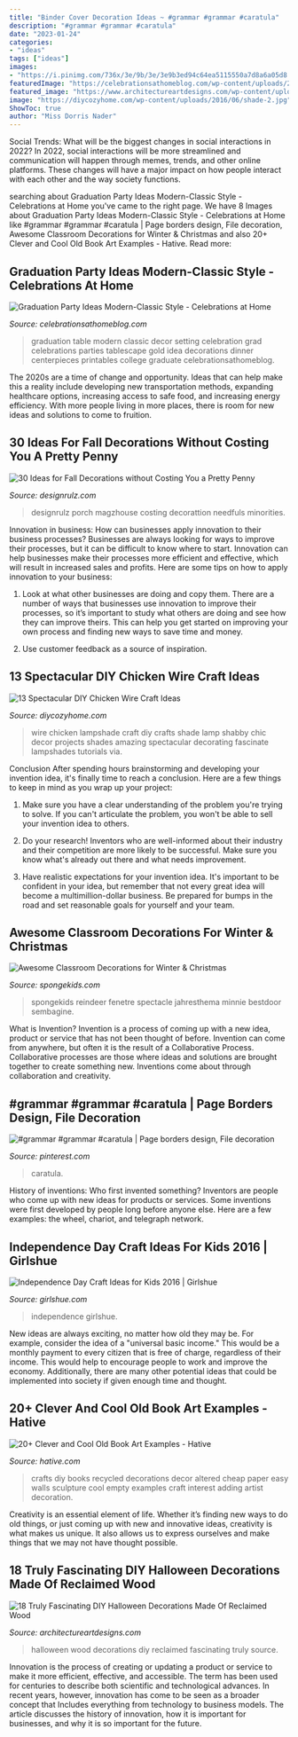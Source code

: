```yaml
---
title: "Binder Cover Decoration Ideas ~ #grammar #grammar #caratula"
description: "#grammar #grammar #caratula"
date: "2023-01-24"
categories:
- "ideas"
tags: ["ideas"]
images:
- "https://i.pinimg.com/736x/3e/9b/3e/3e9b3ed94c64ea5115550a7d8a6a05d8.jpg"
featuredImage: "https://celebrationsathomeblog.com/wp-content/uploads/2014/03/graduation-party-tablescape.jpg"
featured_image: "https://www.architectureartdesigns.com/wp-content/uploads/2016/09/5-8.jpg"
image: "https://diycozyhome.com/wp-content/uploads/2016/06/shade-2.jpg"
ShowToc: true
author: "Miss Dorris Nader"
---
```



Social Trends: What will be the biggest changes in social interactions in 2022?
In 2022, social interactions will be more streamlined and communication will happen through memes, trends, and other online platforms. These changes will have a major impact on how people interact with each other and the way society functions.

	

		
searching about Graduation Party Ideas Modern-Classic Style - Celebrations at Home you've came to the right page. We have 8 Images about Graduation Party Ideas Modern-Classic Style - Celebrations at Home like #grammar #grammar #caratula | Page borders design, File decoration, Awesome Classroom Decorations for Winter &amp; Christmas and also 20+ Clever and Cool Old Book Art Examples - Hative. Read more:
		
    
## Graduation Party Ideas Modern-Classic Style - Celebrations At Home

<img loading=lazy src="https://celebrationsathomeblog.com/wp-content/uploads/2014/03/graduation-party-tablescape.jpg" onerror="this.onerror=null;this.src='https://tse4.mm.bing.net/th?id=OIP.HjmufOgKCtRI--T0omSMgwHaKc&amp;pid=15.1';" alt="Graduation Party Ideas Modern-Classic Style - Celebrations at Home">

_Source: celebrationsathomeblog.com_

>graduation table modern classic decor setting celebration grad celebrations parties tablescape gold idea decorations dinner centerpieces printables college graduate celebrationsathomeblog. 

	

The 2020s are a time of change and opportunity. Ideas that can help make this a reality include developing new transportation methods, expanding healthcare options, increasing access to safe food, and increasing energy efficiency. With more people living in more places, there is room for new ideas and solutions to come to fruition.

    
## 30 Ideas For Fall Decorations Without Costing You A Pretty Penny

<img loading=lazy src="https://cdn.designrulz.com/wp-content/uploads/2016/10/fall-decorattion-designrulz-21.jpg" onerror="this.onerror=null;this.src='https://tse4.mm.bing.net/th?id=OIP.bA72hTjZNYmfynKVItoZJAHaJ4&amp;pid=15.1';" alt="30 Ideas for Fall Decorations without Costing You a Pretty Penny">

_Source: designrulz.com_

>designrulz porch magzhouse costing decorattion needfuls minorities. 

	

Innovation in business: How can businesses apply innovation to their business processes?
Businesses are always looking for ways to improve their processes, but it can be difficult to know where to start. Innovation can help businesses make their processes more efficient and effective, which will result in increased sales and profits. Here are some tips on how to apply innovation to your business: 
1. Look at what other businesses are doing and copy them. There are a number of ways that businesses use innovation to improve their processes, so it’s important to study what others are doing and see how they can improve theirs. This can help you get started on improving your own process and finding new ways to save time and money. 

2. Use customer feedback as a source of inspiration.

    
## 13 Spectacular DIY Chicken Wire Craft Ideas

<img loading=lazy src="https://diycozyhome.com/wp-content/uploads/2016/06/shade-2.jpg" onerror="this.onerror=null;this.src='https://tse4.mm.bing.net/th?id=OIP.Vsq1Lk4QVlVTxN01cGDyUwHaLH&amp;pid=15.1';" alt="13 Spectacular DIY Chicken Wire Craft Ideas">

_Source: diycozyhome.com_

>wire chicken lampshade craft diy crafts shade lamp shabby chic decor projects shades amazing spectacular decorating fascinate lampshades tutorials via. 

	

Conclusion
After spending hours brainstorming and developing your invention idea, it's finally time to reach a conclusion. Here are a few things to keep in mind as you wrap up your project:
1. Make sure you have a clear understanding of the problem you're trying to solve. If you can't articulate the problem, you won't be able to sell your invention idea to others.

2. Do your research! Inventors who are well-informed about their industry and their competition are more likely to be successful. Make sure you know what's already out there and what needs improvement.

3. Have realistic expectations for your invention idea. It's important to be confident in your idea, but remember that not every great idea will become a multimillion-dollar business. Be prepared for bumps in the road and set reasonable goals for yourself and your team.

    
## Awesome Classroom Decorations For Winter &amp; Christmas

<img loading=lazy src="https://spongekids.com/wp-content/uploads/2016/11/christmas-bulletin-board/16-christmas-bulletin-board-ideas.jpg" onerror="this.onerror=null;this.src='https://tse2.mm.bing.net/th?id=OIP.zg1GltAQEeDMpy2IHtnFsQHaJ6&amp;pid=15.1';" alt="Awesome Classroom Decorations for Winter &amp; Christmas">

_Source: spongekids.com_

>spongekids reindeer fenetre spectacle jahresthema minnie bestdoor sembagine. 

	

What is Invention?
Invention is a process of coming up with a new idea, product or service that has not been thought of before. Invention can come from anywhere, but often it is the result of a Collaborative Process. Collaborative processes are those where ideas and solutions are brought together to create something new. Inventions come about through collaboration and creativity.

    
## #grammar #grammar #caratula | Page Borders Design, File Decoration

<img loading=lazy src="https://i.pinimg.com/736x/3e/9b/3e/3e9b3ed94c64ea5115550a7d8a6a05d8.jpg" onerror="this.onerror=null;this.src='https://tse1.mm.bing.net/th?id=OIP.1E8eb1MBpUOQmTw1J1TEEgHaNK&amp;pid=15.1';" alt="#grammar #grammar #caratula | Page borders design, File decoration">

_Source: pinterest.com_

>caratula. 

	

History of inventions: Who first invented something?
Inventors are people who come up with new ideas for products or services. Some inventions were first developed by people long before anyone else. Here are a few examples: the wheel, chariot, and telegraph network.

    
## Independence Day Craft Ideas For Kids 2016 | Girlshue

<img loading=lazy src="https://www.girlshue.com/wp-content/uploads/2016/06/Flag-Day-Craft-Ideas-for-Kids-2016-12.jpg" onerror="this.onerror=null;this.src='https://tse1.mm.bing.net/th?id=OIP.iEVkOU4QnsXyifRW1fqNBwHaKC&amp;pid=15.1';" alt="Independence Day Craft Ideas for Kids 2016 | Girlshue">

_Source: girlshue.com_

>independence girlshue. 

	

New ideas are always exciting, no matter how old they may be. For example, consider the idea of a "universal basic income." This would be a monthly payment to every citizen that is free of charge, regardless of their income. This would help to encourage people to work and improve the economy. Additionally, there are many other potential ideas that could be implemented into society if given enough time and thought.

    
## 20+ Clever And Cool Old Book Art Examples - Hative

<img loading=lazy src="https://hative.com/wp-content/uploads/2014/05/old-book-art/22-book-wall-art.jpg" onerror="this.onerror=null;this.src='https://tse1.mm.bing.net/th?id=OIP.R4FRLsD_G8-ycv95HnIX3AHaJ4&amp;pid=15.1';" alt="20+ Clever and Cool Old Book Art Examples - Hative">

_Source: hative.com_

>crafts diy books recycled decorations decor altered cheap paper easy walls sculpture cool empty examples craft interest adding artist decoration. 

	

Creativity is an essential element of life. Whether it’s finding new ways to do old things, or just coming up with new and innovative ideas, creativity is what makes us unique. It also allows us to express ourselves and make things that we may not have thought possible.

    
## 18 Truly Fascinating DIY Halloween Decorations Made Of Reclaimed Wood

<img loading=lazy src="https://www.architectureartdesigns.com/wp-content/uploads/2016/09/5-8.jpg" onerror="this.onerror=null;this.src='https://tse3.mm.bing.net/th?id=OIP.W_nNLUBEuqH55iLpEMBDswHaLH&amp;pid=15.1';" alt="18 Truly Fascinating DIY Halloween Decorations Made Of Reclaimed Wood">

_Source: architectureartdesigns.com_

>halloween wood decorations diy reclaimed fascinating truly source. 

	

Innovation is the process of creating or updating a product or service to make it more efficient, effective, and accessible. The term has been used for centuries to describe both scientific and technological advances. In recent years, however, innovation has come to be seen as a broader concept that Includes everything from technology to business models. The article discusses the history of innovation, how it is important for businesses, and why it is so important for the future.

